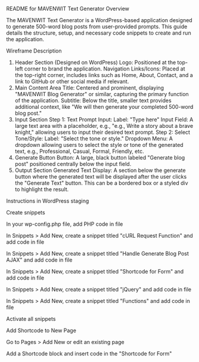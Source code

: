 README for MAVENWIT Text Generator
Overview

The MAVENWIT Text Generator is a WordPress-based application designed to generate 500-word blog posts from user-provided prompts. This guide details the structure, setup, and necessary code snippets to create and run the application.

Wireframe Description


1. Header Section (Designed on WordPress)
Logo: Positioned at the top-left corner to brand the application.
Navigation Links/Icons: Placed at the top-right corner, includes links such as Home, About, Contact, and a link to GitHub or other social media if relevant.
2. Main Content Area
Title: Centered and prominent, displaying "MAVENWIT Blog Generator" or similar, capturing the primary function of the application.
Subtitle: Below the title, smaller text provides additional context, like "We will then generate your completed 500-word blog post."
3. Input Section
Step 1: Text Prompt Input:
Label: "Type here"
Input Field: A large text area with a placeholder, e.g., "e.g., Write a story about a brave knight," allowing users to input their desired text prompt.
Step 2: Select Tone/Style:
Label: "Select the tone or style."
Dropdown Menu: A dropdown allowing users to select the style or tone of the generated text, e.g., Professional, Casual, Formal, Friendly, etc.
4. Generate Button
Button: A large, black button labeled "Generate blog post" positioned centrally below the input field.
5. Output Section
Generated Text Display: A section below the generate button where the generated text will be displayed after the user clicks the "Generate Text" button. This can be a bordered box or a styled div to highlight the result.


Instructions in WordPress staging


Create snippets


In your wp-config.php file, add PHP code in file

In Snippets > Add New, create a snippet titled "cURL Request Function" and add code in file

In Snippets > Add New, create a snippet titled "Handle Generate Blog Post AJAX" and add code in file

In Snippets > Add New, create a snippet titled "Shortcode for Form" and add code in file

In Snippets > Add New, create a snippet titled "jQuery" and add code in file

In Snippets > Add New, create a snippet titled "Functions" and add code in file


Activate all snippets

Add Shortcode to New Page

Go to Pages > Add New or edit an existing page

Add a Shortcode block and insert code in the "Shortcode for Form"

